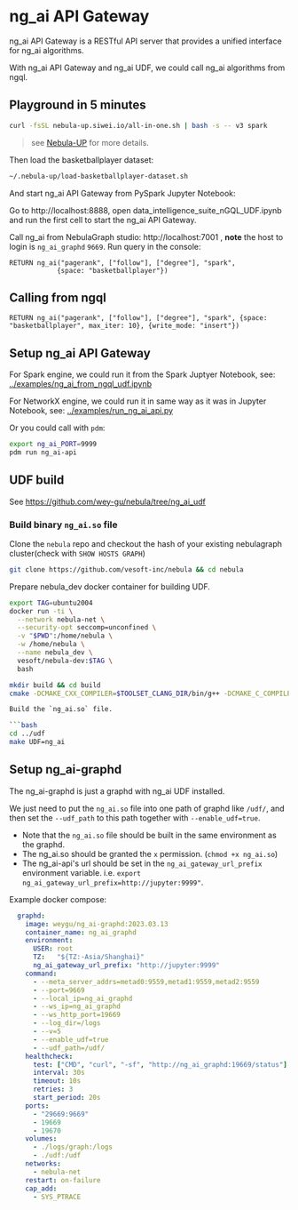 
# ng_ai API Gateway

ng_ai API Gateway is a RESTful API server that provides a unified interface for ng_ai algorithms.

With ng_ai API Gateway and ng_ai UDF, we could call ng_ai algorithms from ngql.

## Playground in 5 minutes

```bash
curl -fsSL nebula-up.siwei.io/all-in-one.sh | bash -s -- v3 spark
```

> see [Nebula-UP](https://github.com/wey-gu/nebula-up) for more details.

Then load the basketballplayer dataset:

```bash
~/.nebula-up/load-basketballplayer-dataset.sh
```

And start ng_ai API Gateway from PySpark Jupyter Notebook:

Go to http://localhost:8888, open data_intelligence_suite_nGQL_UDF.ipynb and run the first cell to start the ng_ai API Gateway.

Call ng_ai from NebulaGraph studio: http://localhost:7001 , **note** the host to login is `ng_ai_graphd` `9669`.
Run query in the console:

```cypher
RETURN ng_ai("pagerank", ["follow"], ["degree"], "spark",
            {space: "basketballplayer"})
```


## Calling from ngql

```cypher
RETURN ng_ai("pagerank", ["follow"], ["degree"], "spark", {space: "basketballplayer", max_iter: 10}, {write_mode: "insert"})
```

## Setup ng_ai API Gateway

For Spark engine, we could run it from the Spark Juptyer Notebook, see: [../examples/ng_ai_from_ngql_udf.ipynb](https://github.com/wey-gu/nebulagraph-ai/blob/main/examples/ng_ai_from_ngql_udf.ipynb)

For NetworkX engine, we could run it in same way as it was in Jupyter Notebook, see: [../examples/run_ng_ai_api.py](https://github.com/wey-gu/nebulagraph-ai/blob/main/examples/run_ng_ai_api.py)

Or you could call with `pdm`:

```bash
export ng_ai_PORT=9999
pdm run ng_ai-api
```

## UDF build

See https://github.com/wey-gu/nebula/tree/ng_ai_udf

### Build binary `ng_ai.so` file

Clone the `nebula` repo and checkout the hash of your existing nebulagraph cluster(check with `SHOW HOSTS GRAPH`)

```bash
git clone https://github.com/vesoft-inc/nebula && cd nebula
```

Prepare nebula_dev docker container for building UDF.

```bash
export TAG=ubuntu2004
docker run -ti \
  --network nebula-net \
  --security-opt seccomp=unconfined \
  -v "$PWD":/home/nebula \
  -w /home/nebula \
  --name nebula_dev \
  vesoft/nebula-dev:$TAG \
  bash

mkdir build && cd build
cmake -DCMAKE_CXX_COMPILER=$TOOLSET_CLANG_DIR/bin/g++ -DCMAKE_C_COMPILER=$TOOLSET_CLANG_DIR/bin/gcc -DENABLE_WERROR=OFF -DCMAKE_BUILD_TYPE=Release -DENABLE_TESTING=OFF ..

Build the `ng_ai.so` file.

```bash
cd ../udf
make UDF=ng_ai
```

## Setup ng_ai-graphd

The ng_ai-graphd is just a graphd with ng_ai UDF installed.

We just need to put the `ng_ai.so` file into one path of graphd like `/udf/`, and then set the `--udf_path` to this path together with `--enable_udf=true`.

- Note that the `ng_ai.so` file should be built in the same environment as the graphd.
- The ng_ai.so should be granted the `x` permission. (`chmod +x ng_ai.so`)
- The ng_ai-api's url should be set in the `ng_ai_gateway_url_prefix` environment variable. i.e. `export ng_ai_gateway_url_prefix=http://jupyter:9999"`.

Example docker compose:

```yaml
  graphd:
    image: weygu/ng_ai-graphd:2023.03.13
    container_name: ng_ai_graphd
    environment:
      USER: root
      TZ:   "${TZ:-Asia/Shanghai}"
      ng_ai_gateway_url_prefix: "http://jupyter:9999"
    command:
      - --meta_server_addrs=metad0:9559,metad1:9559,metad2:9559
      - --port=9669
      - --local_ip=ng_ai_graphd
      - --ws_ip=ng_ai_graphd
      - --ws_http_port=19669
      - --log_dir=/logs
      - --v=5
      - --enable_udf=true
      - --udf_path=/udf/
    healthcheck:
      test: ["CMD", "curl", "-sf", "http://ng_ai_graphd:19669/status"]
      interval: 30s
      timeout: 10s
      retries: 3
      start_period: 20s
    ports:
      - "29669:9669"
      - 19669
      - 19670
    volumes:
      - ./logs/graph:/logs
      - ./udf:/udf
    networks:
      - nebula-net
    restart: on-failure
    cap_add:
      - SYS_PTRACE
```
